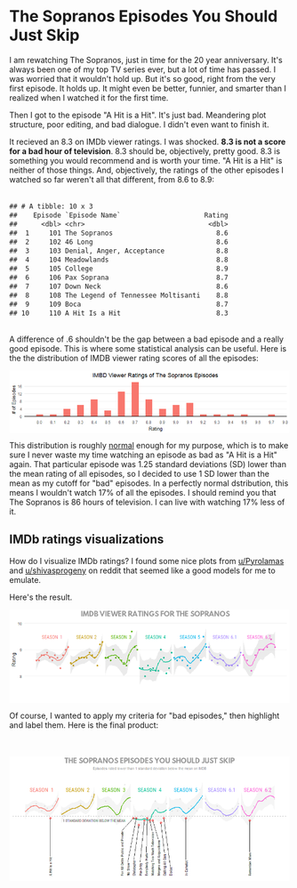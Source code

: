 The Sopranos Episodes You Should Just Skip
================

I am rewatching The Sopranos, just in time for the 20 year anniversary. It's always been one of my top TV series ever, but a lot of time has passed. I was worried that it wouldn't hold up. But it's so good, right from the very first episode. It holds up. It might even be better, funnier, and smarter than I realized when I watched it for the first time.

Then I got to the episode "A Hit is a Hit". It's just bad. Meandering plot structure, poor editing, and bad dialogue. I didn't even want to finish it.

It recieved an 8.3 on IMDb viewer ratings. I was shocked. **8.3 is not a score for a bad hour of television**. 8.3 should be, objectively, pretty good. 8.3 is something you would recommend and is worth your time. "A Hit is a Hit" is neither of those things. And, objectively, the ratings of the other episodes I watched so far weren't all that different, from 8.6 to 8.9: <br><br>

    ## # A tibble: 10 x 3
    ##    Episode `Episode Name`                     Rating
    ##      <dbl> <chr>                               <dbl>
    ##  1     101 The Sopranos                          8.6
    ##  2     102 46 Long                               8.6
    ##  3     103 Denial, Anger, Acceptance             8.8
    ##  4     104 Meadowlands                           8.8
    ##  5     105 College                               8.9
    ##  6     106 Pax Soprana                           8.7
    ##  7     107 Down Neck                             8.6
    ##  8     108 The Legend of Tennessee Moltisanti    8.8
    ##  9     109 Boca                                  8.7
    ## 10     110 A Hit Is a Hit                        8.3

<br> A difference of .6 shouldn't be the gap between a bad episode and a really good episode. This is where some statistical analysis can be useful. Here is the the distribution of IMDB viewer rating scores of all the episodes: <br>

<img src="thesopranos_files/figure-markdown_github/histogram-1.png" style="display: block; margin: auto;" />

This distribution is roughly [normal](https://en.wikipedia.org/wiki/Normal_distribution) enough for my purpose, which is to make sure I never waste my time watching an episode as bad as "A Hit is a Hit" again. That particular episode was 1.25 standard deviations (SD) lower than the mean rating of all episodes, so I decided to use 1 SD lower than the mean as my cutoff for "bad" episodes. In a perfectly normal dstribution, this means I wouldn't watch 17% of all the episodes. I should remind you that The Sopranos is 86 hours of television. I can live with watching 17% less of it.

IMDb ratings visualizations
---------------------------

How do I visualize IMDb ratings? I found some nice plots from [u/Pyrolamas](https://www.reddit.com/r/dataisbeautiful/comments/6rzoqw/the_hillenburg_effect_spongebob_squarepants_imdb/) and [u/shivasprogeny](https://www.reddit.com/r/dataisbeautiful/comments/1g7jw2/seinfeld_imdb_episode_ratings_oc/) on reddit that seemed like a good models for me to emulate.

Here's the result.

<img src="thesopranos_files/figure-markdown_github/reddit inspired-1.png" style="display: block; margin: auto;" />

Of course, I wanted to apply my criteria for "bad episodes," then highlight and label them. Here is the final product: <br><br><br>

![](thesopranos_files/figure-markdown_github/low%20points%20highlighted-1.png)
